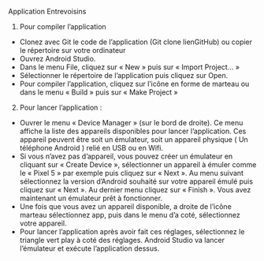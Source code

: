 Application Entrevoisins

1. Pour compiler l’application
- Clonez avec Git le code de l’application (Git clone lienGitHub) ou copier le répertoire sur votre ordinateur
- Ouvrez Android Studio. 
- Dans le menu File, cliquez sur « New » puis sur « Import Project… »
- Sélectionner le répertoire de l’application puis cliquez sur Open.
- Pour compiler l’application, cliquez sur l’icône en forme de marteau ou dans le menu « Build » puis sur « Make Project »

2. Pour lancer l’application :
- Ouvrer le menu « Device Manager » (sur le bord de droite). Ce menu affiche la liste des appareils disponibles pour lancer l’application. Ces appareil peuvent être soit un émulateur, soit un appareil physique ( Un téléphone Android ) relié en USB ou en Wifi.
- Si vous n’avez pas d’appareil, vous pouvez créer un émulateur en cliquant sur « Create Device », sélectionner un appareil à émuler comme le « Pixel 5 » par exemple puis cliquez sur « Next ». Au menu suivant sélectionnez la version d’Android souhaité sur votre appareil émulé puis cliquez sur « Next ». Au dernier menu cliquez sur « Finish ». Vous avez maintenant un émulateur prêt à fonctionner.
- Une fois que vous avez un appareil disponible, a droite de l’icône marteau sélectionnez app, puis dans le menu d’a coté, sélectionnez votre appareil.
- Pour lancer l’application après avoir fait ces réglages, sélectionnez le triangle vert play à coté des réglages. Android Studio va lancer l’émulateur et exécute l’application dessus.
